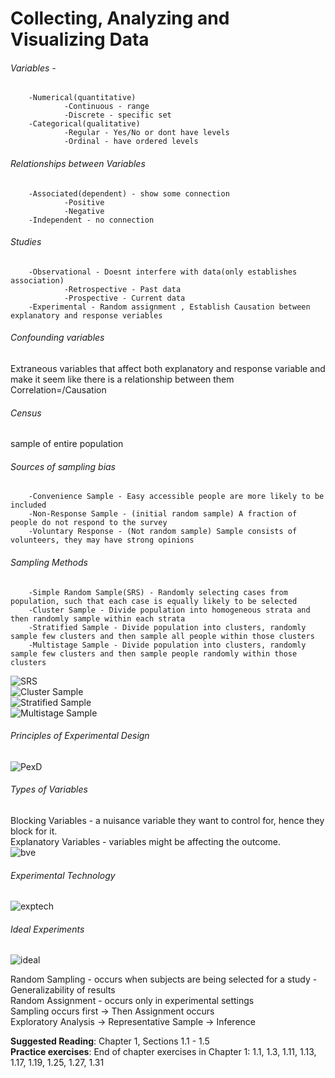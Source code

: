 # Collecting, Analyzing and Visualizing Data  
  
###### Variables -   
		-Numerical(quantitative)  
				-Continuous - range  
				-Discrete - specific set  
		-Categorical(qualitative)  
				-Regular - Yes/No or dont have levels  
				-Ordinal - have ordered levels  
  
###### Relationships between Variables  
		-Associated(dependent) - show some connection  
				-Positive  
				-Negative  
		-Independent - no connection  
  
###### Studies   
		-Observational - Doesnt interfere with data(only establishes association)  
				-Retrospective - Past data  
				-Prospective - Current data  
		-Experimental - Random assignment , Establish Causation between explanatory and response veriables  
  
###### Confounding variables  
Extraneous variables that affect both explanatory and response variable and make it seem like there is a relationship between them  
Correlation=/Causation  
	  
###### Census  
sample of entire population  
  
###### Sources of sampling bias  
		-Convenience Sample - Easy accessible people are more likely to be included  
		-Non-Response Sample - (initial random sample) A fraction of people do not respond to the survey  
		-Voluntary Response - (Not random sample) Sample consists of volunteers, they may have strong opinions  
  
###### Sampling Methods   
		-Simple Random Sample(SRS) - Randomly selecting cases from population, such that each case is equally likely to be selected  
		-Cluster Sample - Divide population into homogeneous strata and then randomly sample within each strata  
		-Stratified Sample - Divide population into clusters, randomly sample few clusters and then sample all people within those clusters  
		-Multistage Sample - Divide population into clusters, randomly sample few clusters and then sample people randomly within those clusters 
![SRS](https://github.com/omkar-334/Probability-with-R/assets/40126336/a29f9367-a6bb-40dd-a2ce-54ceb74ff968)  
![Cluster Sample](https://github.com/omkar-334/Probability-with-R/assets/40126336/a0e3c422-05a3-4989-b49a-7b76f460d6e0)  
![Stratified Sample](https://github.com/omkar-334/Probability-with-R/assets/40126336/1facc2c4-26fa-4576-a2db-10e160d34f6e)  
![Multistage Sample](https://github.com/omkar-334/Probability-with-R/assets/40126336/b4292691-5c36-422a-933e-2ef0d0538d3e)  
  
###### Principles of Experimental Design  
![PexD](https://github.com/omkar-334/Probability-with-R/assets/40126336/0b372f3d-7510-4ee1-b9f8-9aedf234888b)  

###### Types of Variables  
Blocking Variables - a nuisance variable they want to control for, hence they block for it.  
Explanatory Variables - variables might be affecting the outcome.  
![bve](https://github.com/omkar-334/Probability-with-R/assets/40126336/a3893be8-1560-40b1-9ca4-88fc5e6c4988)  

###### Experimental Technology  
![exptech](ttps://github.com/omkar-334/Probability-with-R/assets/40126336/a9e14353-b3d7-4fe8-878d-100b53947ba8)  

###### Ideal Experiments
![ideal](https://github.com/omkar-334/Probability-with-R/assets/40126336/96d46102-e11e-48c8-987c-6bbbb188b1e7)

Random Sampling - occurs when subjects are being selected for a study - Generalizability of results  
Random Assignment - occurs only in experimental settings  
Sampling occurs first -> Then Assignment occurs  
Exploratory Analysis -> Representative Sample -> Inference  

**Suggested Reading**: Chapter 1, Sections 1.1 - 1.5  
**Practice exercises**: End of chapter exercises  in Chapter 1: 1.1, 1.3, 1.11, 1.13, 1.17, 1.19, 1.25, 1.27, 1.31  
